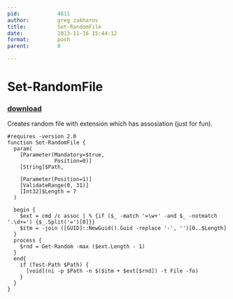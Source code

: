 ```yaml
---
pid:            4611
author:         greg zakharov
title:          Set-RandomFile
date:           2013-11-16 15:44:12
format:         posh
parent:         0

---
```


# Set-RandomFile

### [download](Scripts\4611.ps1)

Creates random file with extension which has assosiation (just for fun).

```posh
#requires -version 2.0
function Set-RandomFile {
  param(
    [Parameter(Mandatory=$true,
               Position=0)]
    [String]$Path,
    
    [Parameter(Position=1)]
    [ValidateRange(0, 31)]
    [Int32]$Length = 7
  )
  
  begin {
    $ext = cmd /c assoc | % {if ($_ -match '=\w+' -and $_ -notmatch '.\d+=') {$_.Split('=')[0]}}
    $itm = -join ([GUID]::NewGuid().Guid -replace '-', '')[0..$Length]
  }
  process {
    $rnd = Get-Random -max ($ext.Length - 1)
  }
  end{
    if (Test-Path $Path) {
      [void](ni -p $Path -n $($itm + $ext[$rnd]) -t File -fo)
    }
  }
}
```
